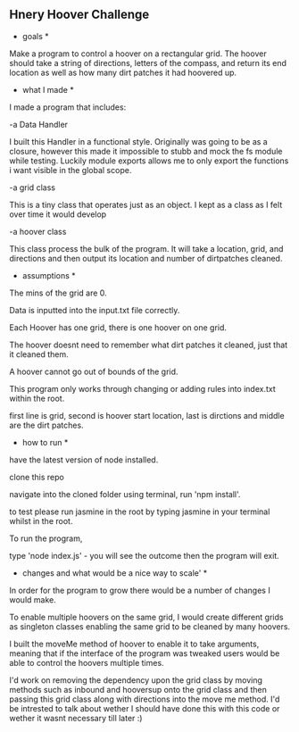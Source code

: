## Hnery Hoover Challenge ##

* goals *

Make a program to control a hoover on a rectangular grid. The hoover should take a string of directions, letters of the compass, and return its end location as well as how many dirt patches it had hoovered up.

* what I made *

I made a program that includes: 

-a Data Handler

I built this Handler in a functional style. Originally was going to be as a closure, however this made it impossible to stubb and mock the fs module while testing. Luckily module exports allows me to only export the functions i want visible in the global scope.

-a grid class

This is a tiny class that operates just as an object. I kept as a class as I felt over time it would develop

-a hoover class 

This class process the bulk of the program. It will take a location, grid, and directions and then output its location and number of dirtpatches cleaned.

* assumptions *

The mins of the grid are 0. 

Data is inputted into the input.txt file correctly.

Each Hoover has one grid, there is one hoover on one grid. 

The hoover doesnt need to remember what dirt patches it cleaned, just that it cleaned them.

A hoover cannot go out of bounds of the grid.

This program only works through changing or adding rules into index.txt within the root. 

first line is grid, second is hoover start location, last is dirctions and middle are the dirt patches. 


* how to run * 

have the latest version of node installed. 

clone this repo

navigate into the cloned folder using terminal, run 'npm install'. 

to test please run jasmine in the root by typing jasmine in your terminal whilst in the root. 

To run the program, 

type 'node index.js' - you will see the outcome then the program will exit. 

* changes and what would be a nice way to scale' *

In order for the program to grow there would be a number of changes I would make. 

To enable multiple hoovers on the same grid, I would create different grids as singleton classes enabling the same grid to be cleaned by many hoovers. 

I built the moveMe method of hoover to enable it to take arguments, meaning that if the interface of the program was tweaked users would be able to control the hoovers multiple times. 

I'd work on removing the dependency upon the grid class by moving methods such as inbound and hooversup onto the grid class and then passing this grid class along with directions into the move me method. I'd be intrested to talk about wether I should have done this with this code or wether it wasnt necessary till later :)
